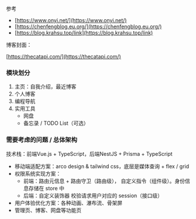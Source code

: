 参考

- [https://www.onyi.net/](https://www.onyi.net/)
- [https://chenfengblog.eu.org/](https://chenfengblog.eu.org/)
- [https://blog.krahsu.top/link](https://blog.krahsu.top/link)

博客封面：

[https://thecatapi.com/](https://thecatapi.com/)

### 模块划分

1. 主页：自我介绍，最近博客
2. 个人博客
3. 编程导航
4. 实用工具
   - 网盘
   - 备忘录 / TODO List（可选）

### 需要考虑的问题 / 总体架构

技术栈：前端Vue.js + TypeScript，后端NestJS + Prisma + TypeScript

- 移动端适配方案：arco design & tailwind css，底层是媒体查询 + flex / grid
- 权限系统实现方案：
  - 前端：路由元信息 + 路由守卫（路由级）， 自定义指令（组件级）。身份信息存储在 store 中
  - 后端：自定义装饰器 校验请求用户对应的 session（接口级）
- 用户体验优化方案：各种动画、瀑布流、骨架屏
- 管理页、博客、网盘等功能页